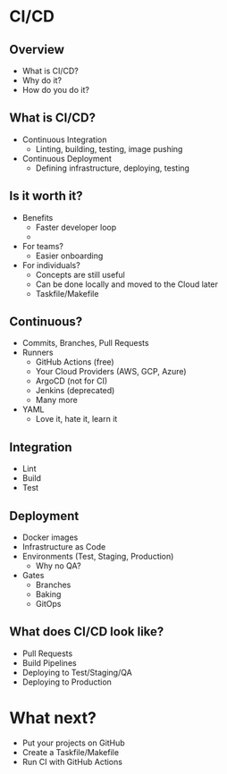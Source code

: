 # CI/CD

## Overview
* What is CI/CD?
* Why do it?
* How do you do it?

## What is CI/CD?
* Continuous Integration
  * Linting, building, testing, image pushing
* Continuous Deployment
  * Defining infrastructure, deploying, testing

## Is it worth it?
* Benefits
  * Faster developer loop
  * 
* For teams?
  * Easier onboarding
* For individuals?
  * Concepts are still useful
  * Can be done locally and moved to the Cloud later
  * Taskfile/Makefile

## Continuous?
* Commits, Branches, Pull Requests
* Runners
  * GitHub Actions (free)
  * Your Cloud Providers (AWS, GCP, Azure)
  * ArgoCD (not for CI)
  * Jenkins (deprecated)
  * Many more
* YAML
  * Love it, hate it, learn it

## Integration
* Lint
* Build
* Test

## Deployment 
* Docker images
* Infrastructure as Code
* Environments (Test, Staging, Production)
  * Why no QA?
* Gates
  * Branches
  * Baking
  * GitOps

## What does CI/CD look like?
* Pull Requests
* Build Pipelines
* Deploying to Test/Staging/QA
* Deploying to Production

# What next?
* Put your projects on GitHub
* Create a Taskfile/Makefile
* Run CI with GitHub Actions
